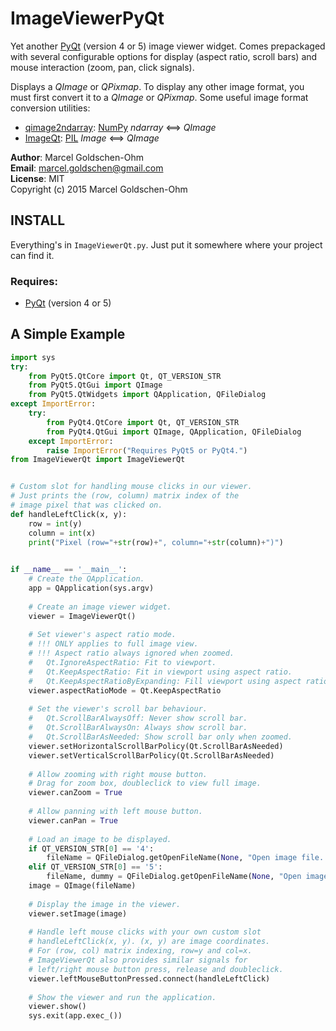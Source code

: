 # ImageViewerPyQt

Yet another [PyQt](https://www.riverbankcomputing.com/software/pyqt/intro) (version 4 or 5) image viewer widget. Comes prepackaged with several configurable options for display (aspect ratio, scroll bars) and mouse interaction (zoom, pan, click signals).

Displays a *QImage* or *QPixmap*. To display any other image format, you must first convert it to a *QImage* or *QPixmap*. Some useful image format conversion utilities:

* [qimage2ndarray](https://github.com/hmeine/qimage2ndarray): [NumPy](http://www.numpy.org) *ndarray* <==> *QImage*
* [ImageQt](https://github.com/python-pillow/Pillow/blob/master/PIL/ImageQt.py): [PIL](https://github.com/python-pillow/Pillow) *Image* <==> *QImage*

**Author**: Marcel Goldschen-Ohm  
**Email**:  <marcel.goldschen@gmail.com>  
**License**: MIT  
Copyright (c) 2015 Marcel Goldschen-Ohm  

## INSTALL

Everything's in `ImageViewerQt.py`. Just put it somewhere where your project can find it.

### Requires:

* [PyQt](https://www.riverbankcomputing.com/software/pyqt/intro) (version 4 or 5)

## A Simple Example

```python
import sys
try:
    from PyQt5.QtCore import Qt, QT_VERSION_STR
    from PyQt5.QtGui import QImage
    from PyQt5.QtWidgets import QApplication, QFileDialog
except ImportError:
    try:
        from PyQt4.QtCore import Qt, QT_VERSION_STR
        from PyQt4.QtGui import QImage, QApplication, QFileDialog
    except ImportError:
        raise ImportError("Requires PyQt5 or PyQt4.")
from ImageViewerQt import ImageViewerQt


# Custom slot for handling mouse clicks in our viewer.
# Just prints the (row, column) matrix index of the 
# image pixel that was clicked on.
def handleLeftClick(x, y):
    row = int(y)
    column = int(x)
    print("Pixel (row="+str(row)+", column="+str(column)+")")
    

if __name__ == '__main__':
    # Create the QApplication.
    app = QApplication(sys.argv)
        
    # Create an image viewer widget.
    viewer = ImageViewerQt()
        
    # Set viewer's aspect ratio mode.
    # !!! ONLY applies to full image view.
    # !!! Aspect ratio always ignored when zoomed.
    #   Qt.IgnoreAspectRatio: Fit to viewport.
    #   Qt.KeepAspectRatio: Fit in viewport using aspect ratio.
    #   Qt.KeepAspectRatioByExpanding: Fill viewport using aspect ratio.
    viewer.aspectRatioMode = Qt.KeepAspectRatio
    
    # Set the viewer's scroll bar behaviour.
    #   Qt.ScrollBarAlwaysOff: Never show scroll bar.
    #   Qt.ScrollBarAlwaysOn: Always show scroll bar.
    #   Qt.ScrollBarAsNeeded: Show scroll bar only when zoomed.
    viewer.setHorizontalScrollBarPolicy(Qt.ScrollBarAsNeeded)
    viewer.setVerticalScrollBarPolicy(Qt.ScrollBarAsNeeded)
    
    # Allow zooming with right mouse button.
    # Drag for zoom box, doubleclick to view full image.
    viewer.canZoom = True
    
    # Allow panning with left mouse button.
    viewer.canPan = True
        
    # Load an image to be displayed.
    if QT_VERSION_STR[0] == '4':
        fileName = QFileDialog.getOpenFileName(None, "Open image file...")
    elif QT_VERSION_STR[0] == '5':
        fileName, dummy = QFileDialog.getOpenFileName(None, "Open image file...")
    image = QImage(fileName)
    
    # Display the image in the viewer.
    viewer.setImage(image)
    
    # Handle left mouse clicks with your own custom slot
    # handleLeftClick(x, y). (x, y) are image coordinates.
    # For (row, col) matrix indexing, row=y and col=x.
    # ImageViewerQt also provides similar signals for
    # left/right mouse button press, release and doubleclick.
    viewer.leftMouseButtonPressed.connect(handleLeftClick)
        
    # Show the viewer and run the application.
    viewer.show()
    sys.exit(app.exec_())
```

